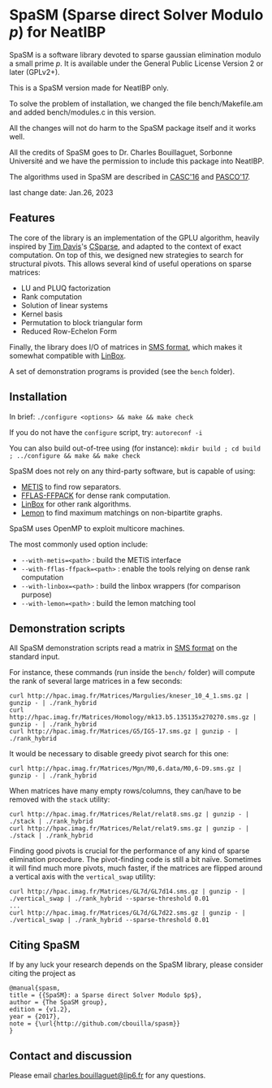 SpaSM (Sparse direct Solver Modulo _p_) for NeatIBP
=======================================

SpaSM is a software library devoted to sparse gaussian elimination modulo a small prime _p_. 
It is available under the General Public License Version 2 or later (GPLv2+).

This is a SpaSM version made for NeatIBP only.

To solve the problem of installation, we changed the file bench/Makefile.am and added bench/modules.c in this version.

All the changes will not do harm to the SpaSM package itself and it works well.

All the credits of SpaSM goes to Dr. Charles Bouillaguet, Sorbonne Université and we have the permission to include this package into NeatIBP.

The algorithms used in SpaSM are described in [CASC'16](http://www-almasty.lip6.fr/~bouillaguet/pub/CASC16.pdf) and [PASCO'17](http://www-almasty.lip6.fr/~bouillaguet/pub/PASCO17.pdf).

last change date: Jan.26, 2023

Features
--------

The core of the library is an implementation of the GPLU algorithm, heavily inspired by 
[Tim Davis](http://faculty.cse.tamu.edu/davis/)'s [CSparse](http://faculty.cse.tamu.edu/davis/publications_files/CSparse.zip), and 
adapted to the context of exact computation. On top of this, we designed new strategies to search for structural pivots. 
This allows several kind of useful operations on sparse matrices:
  * LU and PLUQ factorization
  * Rank computation
  * Solution of linear systems
  * Kernel basis
  * Permutation to block triangular form
  * Reduced Row-Echelon Form

Finally, the library does I/O of matrices in [SMS format](http://hpac.imag.fr/), which makes it 
somewhat compatible with [LinBox](http://linalg.org/).

A set of demonstration programs is provided (see the `bench` folder).

Installation
------------

In brief:
```./configure <options> && make && make check```

If you do not have the `configure` script, try:
```autoreconf -i```

You can also build out-of-tree using (for instance):
```mkdir build ; cd build ; ../configure && make && make check```

SpaSM does not rely on any third-party software, but is capable of using:
  * [METIS](http://glaros.dtc.umn.edu/gkhome/metis/metis/overview) to find row separators.
  * [FFLAS-FFPACK](https://github.com/linbox-team/fflas-ffpack) for dense rank computation.
  * [LinBox](https://github.com/linbox-team/linbox) for other rank algorithms.
  * [Lemon](https://lemon.cs.elte.hu/trac/lemon) to find maximum matchings on non-bipartite graphs.

SpaSM uses OpenMP to exploit multicore machines.

The most commonly used option include:
- `--with-metis=<path>` : build the METIS interface
- `--with-fflas-ffpack=<path>` : enable the tools relying on dense rank computation
- `--with-linbox=<path>` : build the linbox wrappers (for comparison purpose)
- `--with-lemon=<path>` : build the lemon matching tool

Demonstration scripts
---------------------

All SpaSM demonstration scripts read a matrix in [SMS format](http://hpac.imag.fr/) on the standard input.

For instance, these commands (run inside the `bench/` folder) will compute the rank of several large matrices in a few seconds:
```
curl http://hpac.imag.fr/Matrices/Margulies/kneser_10_4_1.sms.gz | gunzip - | ./rank_hybrid
curl http://hpac.imag.fr/Matrices/Homology/mk13.b5.135135x270270.sms.gz | gunzip - | ./rank_hybrid
curl http://hpac.imag.fr/Matrices/G5/IG5-17.sms.gz | gunzip - | ./rank_hybrid
```

It would be necessary to disable greedy pivot search for this one:
```
curl http://hpac.imag.fr/Matrices/Mgn/M0,6.data/M0,6-D9.sms.gz | gunzip - | ./rank_hybrid
```

When matrices have many empty rows/columns, they can/have to be removed with the `stack` utility:
```
curl http://hpac.imag.fr/Matrices/Relat/relat8.sms.gz | gunzip - | ./stack | ./rank_hybrid
curl http://hpac.imag.fr/Matrices/Relat/relat9.sms.gz | gunzip - | ./stack | ./rank_hybrid
```

Finding good pivots is crucial for the performance of any kind of sparse elimination procedure. The pivot-finding code is still a bit naïve. Sometimes it will find much more pivots, much faster, if the matrices are flipped around a vertical axis with the `vertical_swap` utility:
```
curl http://hpac.imag.fr/Matrices/GL7d/GL7d14.sms.gz | gunzip - | ./vertical_swap | ./rank_hybrid --sparse-threshold 0.01
...
curl http://hpac.imag.fr/Matrices/GL7d/GL7d22.sms.gz | gunzip - | ./vertical_swap | ./rank_hybrid --sparse-threshold 0.01
```

Citing SpaSM
------------

If by any luck your research depends on the SpaSM library, please consider citing the project as

```
@manual{spasm,
title = {{SpaSM}: a Sparse direct Solver Modulo $p$},
author = {The SpaSM group},
edition = {v1.2},
year = {2017},
note = {\url{http://github.com/cbouilla/spasm}}
}
```

Contact and discussion
----------------------

Please email <charles.bouillaguet@lip6.fr> for any questions.
